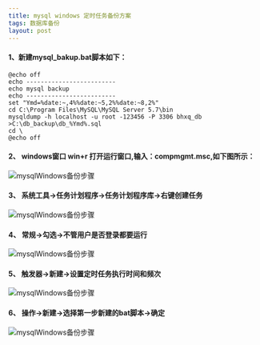```yaml
---
title: mysql windows 定时任务备份方案
tags: 数据库备份
layout: post
---
```


#### 1、新建mysql_bakup.bat脚本如下：
```
@echo off
echo ------------------------- 
echo mysql backup 
echo ------------------------- 
set "Ymd=%date:~,4%%date:~5,2%%date:~8,2%"
cd C:\Program Files\MySQL\MySQL Server 5.7\bin
mysqldump -h localhost -u root -123456 -P 3306 bhxq_db >C:\db_backup\db_%Ymd%.sql
cd \ 
@echo off 
```

#### 2、 windows窗口 win+r 打开运行窗口,输入：compmgmt.msc,如下图所示：
![mysqlWindows备份步骤]( https://wanglizhi2015.github.io/assets/images/posts/mysql-win-bak/1.jpg )
#### 3、 系统工具->任务计划程序->任务计划程序库->右键创建任务
![mysqlWindows备份步骤]( https://wanglizhi2015.github.io/assets/images/posts/mysql-win-bak/2.jpg )
#### 4、 常规->勾选->不管用户是否登录都要运行
![mysqlWindows备份步骤]( https://wanglizhi2015.github.io/assets/images/posts/mysql-win-bak/3.jpg )
#### 5、 触发器->新建->设置定时任务执行时间和频次
![mysqlWindows备份步骤]( https://wanglizhi2015.github.io/assets/images/posts/mysql-win-bak/4.jpg )
#### 6、 操作->新建->选择第一步新建的bat脚本->确定
![mysqlWindows备份步骤]( https://wanglizhi2015.github.io/assets/images/posts/mysql-win-bak/5.jpg )